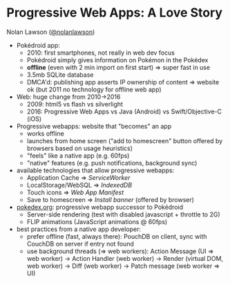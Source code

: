 # Progressive Web Apps: A Love Story
Nolan Lawson ([@nolanlawson](https://twitter.com/@nolanlawson))

- Pokédroid app:
	- 2010: first smartphones, not really in web dev focus 
	- Pokédroid simply gives information on Pokémon in the Pokédex
	- **offline** (even with 2 min import on first start) => super fast in use
	- 3.5mb SQLite database
	- DMCA'd: publishing app asserts IP ownership of content => website ok (but 2011 no technology for offline web app)
- Web: huge change from 2010->2016
	- 2009: html5 vs flash vs silverlight
	- 2016: Progressive Web Apps vs Java (Android) vs Swift/Objective-C (iOS)
- Progressive webapps: website that "becomes" an app
	- works offline
	- launches from home screen ("add to homescreen" button offered by browsers based on usage heuristics)
	- "feels" like a native app (e.g. 60fps)
	- "native" features (e.g. push notifications, background sync)
- available technologies that allow progressive webapps:
	- Application Cache => *ServiceWorker*
	- LocalStorage/WebSQL => *IndexedDB*
	- Touch icons => *Web App Manifest*
	- Save to homescreen => *Install banner* (offered by browser)
- [pokedex.org](https://pokedex.org): progressive webapp successor to Pokédroid
	- Server-side rendering (test with disabled javascript + throttle to 2G)
	- FLIP animations (JavaScript animations @ 60fps)
- best practices from a native app developer:
	- prefer offline (fast, always there): PouchDB on client, sync with CouchDB on server if entry not found
	- use background threads (=> web workers): Action Message (UI => web worker) -> Action Handler (web worker) -> Render (virtual DOM, web worker) -> Diff (web worker) -> Patch message (web worker => UI)

